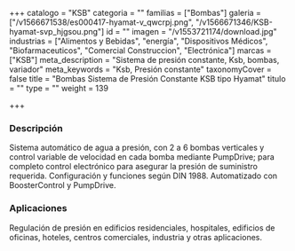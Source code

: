 +++
catalogo = "KSB"
categoria = ""
familias = ["Bombas"]
galeria = ["/v1566671538/es000417-hyamat-v_qwcrpj.png", "/v1566671346/KSB-hyamat-svp_hjgsou.png"]
id = ""
imagen = "/v1553721174/download.jpg"
industrias = ["Alimentos y Bebidas", "energía", "Dispositivos Médicos", "Biofarmaceuticos", "Comercial Construccion", "Electrónica"]
marcas = ["KSB"]
meta_description = "Sistema de presión constante, Ksb, bombas, variador"
meta_keywords = "Ksb, Presión constante"
taxonomyCover = false
title = "Bombas Sistema de Presión Constante KSB tipo Hyamat"
titulo = ""
type = ""
weight = 139

+++
### Descripción

Sistema automático de agua a presión, con 2 a 6 bombas verticales y control variable de velocidad en cada bomba mediante PumpDrive; para completo control electrónico para asegurar la presión de suministro requerida. Configuración y funciones según DIN 1988. Automatizado con BoosterControl y PumpDrive.

### Aplicaciones

Regulación de presión en edificios residenciales, hospitales, edificios de oficinas, hoteles, centros comerciales, industria y otras aplicaciones.